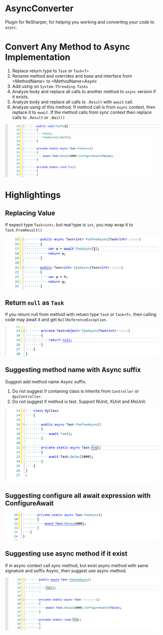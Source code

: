 # AsyncConverter
Plugin for ReSharper, for helping you working and converting your code to `async`.

# Convert Any Method to Async Implementation
1. Replace return type to `Task` or `Task<T>`
2. Rename method and overrides and base and interface from &lt;MethodName&gt; to &lt;MethodName&gt;Async
3. Add using on `System.Threading.Tasks`
4. Analyze body and replace all calls to another method to `async` version if it exists.
5. Analyze body and replace all calls to `.Result` with `await` call.
6. Analyze using of this method. If method call is from `async` context, then replace it to `await`. If the method calls from sync context then replace calls to `.Result` or `.Wait()`

![Replacing Value](ReadMe/MathodToAsyncConverter.gif)

# Highlightings
## Replacing Value
If expect type `Task<int>`, but real type is `int`, you may wrap it to `Task.FromResult()`

![Replacing Value](ReadMe/ReplacingValue.gif)

## Return `null` as `Task`
If you return null from method with retuen type `Task` or `Task<T>`, then calling code may await it and get `NullReferenceException`.

![Return Null As Task](ReadMe/ReturnNullAsTask.gif)

## Suggesting method name with Async suffix
Suggest add method name Async suffix.
1. Do not suggest if contaning class is inherits from `Controller` or `ApiController`. 
2. Do not suggest if method is test. Support NUnit, XUnit and MsUnit.

![Suggesting method name with Async suffix](ReadMe/Naming.gif)

## Suggesting configure all await expression with ConfigureAwait

![Suggesting ConfigureAwait](ReadMe/ConfigureAwait.gif)

## Suggesting use async method if it exist
If in async context call sync method, but exist async method with same signature and suffix Async, then suggest use async method.

![Suggesting method name with Async suffix](ReadMe/CanBeUseAsyncMethod.gif)

